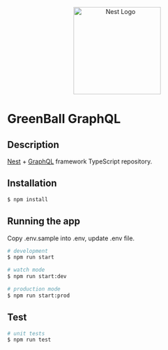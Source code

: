 <p align="center">
  <a href="http://nestjs.com/" target="blank"><img src="https://media.licdn.com/dms/image/C4E0BAQHzD-nhs8W4kA/company-logo_200_200/0/1660770718222?e=2147483647&v=beta&t=FOX8kr9i--OLPgYhSlVzo8cIItHZaPE166aiYOOzKdU" width="200" alt="Nest Logo" /></a>
</p>

# GreenBall GraphQL

## Description

[Nest](https://github.com/nestjs/nest) + [GraphQL](https://graphql.org/) framework TypeScript repository.

## Installation

```bash
$ npm install
```
## Running the app

Copy .env.sample into .env, update .env file.

```bash
# development
$ npm run start

# watch mode
$ npm run start:dev

# production mode
$ npm run start:prod
```

## Test

```bash
# unit tests
$ npm run test

```
